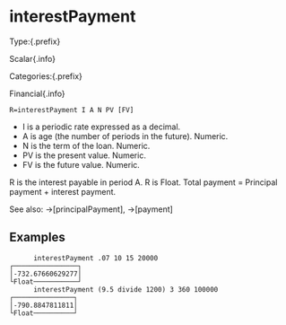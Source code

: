 # interestPayment

Type:{.prefix}

Scalar{.info}

Categories:{.prefix}

Financial{.info}

~~~
R=interestPayment I A N PV [FV]
~~~

* I is a periodic rate expressed as a decimal.
* A is age (the number of periods in the future). Numeric.
* N is the term of the loan. Numeric.
* PV is the present value. Numeric.
* FV is the future value. Numeric.

R is the interest payable in period A. R is Float. Total payment = Principal payment + interest payment.

See also: →[principalPayment], →[payment]

## Examples

~~~
      interestPayment .07 10 15 20000
┌────────────────┐
│-732.67660629277│
└Float───────────┘
      interestPayment (9.5 divide 1200) 3 360 100000
┌───────────────┐
│-790.8847811811│
└Float──────────┘
~~~

